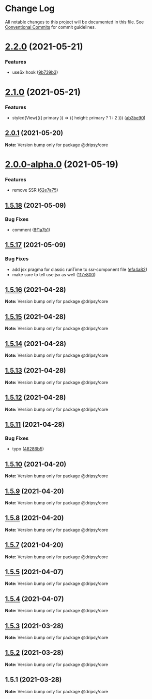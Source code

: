 # Change Log

All notable changes to this project will be documented in this file.
See [Conventional Commits](https://conventionalcommits.org) for commit guidelines.

# [2.2.0](https://github.com/nandorojo/expo-theme-ui/compare/v2.1.0...v2.2.0) (2021-05-21)


### Features

* useSx hook ([9b739b3](https://github.com/nandorojo/expo-theme-ui/commit/9b739b36d9c7811fe4c6e057f6b76daadf1935e9))





# [2.1.0](https://github.com/nandorojo/expo-theme-ui/compare/v2.0.1...v2.1.0) (2021-05-21)


### Features

* styled(View)(({ primary }) => ({ height: primary ? 1 : 2 })) ([ab3be90](https://github.com/nandorojo/expo-theme-ui/commit/ab3be906713f3dd30760787e93a3788d5de68f64))





## [2.0.1](https://github.com/nandorojo/expo-theme-ui/compare/v2.0.0-alpha.0...v2.0.1) (2021-05-20)

**Note:** Version bump only for package @dripsy/core





# [2.0.0-alpha.0](https://github.com/nandorojo/expo-theme-ui/compare/v1.5.18...v2.0.0-alpha.0) (2021-05-19)


### Features

* remove SSR ([62e7a75](https://github.com/nandorojo/expo-theme-ui/commit/62e7a756d559199ae62520aa31afbcb2a99f61ea))





## [1.5.18](https://github.com/nandorojo/expo-theme-ui/compare/v1.5.17...v1.5.18) (2021-05-09)


### Bug Fixes

* comment ([8f1a7b1](https://github.com/nandorojo/expo-theme-ui/commit/8f1a7b1dda358457e2b10248df0eeb1006fe3f6d))





## [1.5.17](https://github.com/nandorojo/expo-theme-ui/compare/v1.5.16...v1.5.17) (2021-05-09)


### Bug Fixes

* add jsx pragma for classic runTime to ssr-component file ([efa4a82](https://github.com/nandorojo/expo-theme-ui/commit/efa4a82d60e8d9c240cc4a4d11856ab8f212afe2))
* make sure to tell use jsx as well ([117e800](https://github.com/nandorojo/expo-theme-ui/commit/117e800f0beb69df6bb697c6e28f2805ef5d34ad))





## [1.5.16](https://github.com/nandorojo/expo-theme-ui/compare/v1.5.15...v1.5.16) (2021-04-28)

**Note:** Version bump only for package @dripsy/core





## [1.5.15](https://github.com/nandorojo/expo-theme-ui/compare/v1.5.14...v1.5.15) (2021-04-28)

**Note:** Version bump only for package @dripsy/core





## [1.5.14](https://github.com/nandorojo/expo-theme-ui/compare/v1.5.13...v1.5.14) (2021-04-28)

**Note:** Version bump only for package @dripsy/core





## [1.5.13](https://github.com/nandorojo/expo-theme-ui/compare/v1.5.12...v1.5.13) (2021-04-28)

**Note:** Version bump only for package @dripsy/core





## [1.5.12](https://github.com/nandorojo/expo-theme-ui/compare/v1.5.11...v1.5.12) (2021-04-28)

**Note:** Version bump only for package @dripsy/core





## [1.5.11](https://github.com/nandorojo/expo-theme-ui/compare/v1.5.10...v1.5.11) (2021-04-28)


### Bug Fixes

* typo ([48286b5](https://github.com/nandorojo/expo-theme-ui/commit/48286b509386f914b51fad322444c5b1d75253e4))





## [1.5.10](https://github.com/nandorojo/expo-theme-ui/compare/v1.5.9...v1.5.10) (2021-04-20)

**Note:** Version bump only for package @dripsy/core





## [1.5.9](https://github.com/nandorojo/expo-theme-ui/compare/v1.5.8...v1.5.9) (2021-04-20)

**Note:** Version bump only for package @dripsy/core





## [1.5.8](https://github.com/nandorojo/expo-theme-ui/compare/v1.5.7...v1.5.8) (2021-04-20)

**Note:** Version bump only for package @dripsy/core





## [1.5.7](https://github.com/nandorojo/expo-theme-ui/compare/v1.5.5-alpha.6...v1.5.7) (2021-04-20)

**Note:** Version bump only for package @dripsy/core





## [1.5.5](https://github.com/nandorojo/expo-theme-ui/compare/v1.5.4...v1.5.5) (2021-04-07)

**Note:** Version bump only for package @dripsy/core





## [1.5.4](https://github.com/nandorojo/expo-theme-ui/compare/v1.5.3...v1.5.4) (2021-04-07)

**Note:** Version bump only for package @dripsy/core





## [1.5.3](https://github.com/nandorojo/expo-theme-ui/compare/v1.5.2...v1.5.3) (2021-03-28)

**Note:** Version bump only for package @dripsy/core





## [1.5.2](https://github.com/nandorojo/expo-theme-ui/compare/v1.5.1...v1.5.2) (2021-03-28)

**Note:** Version bump only for package @dripsy/core





## 1.5.1 (2021-03-28)

**Note:** Version bump only for package @dripsy/core

